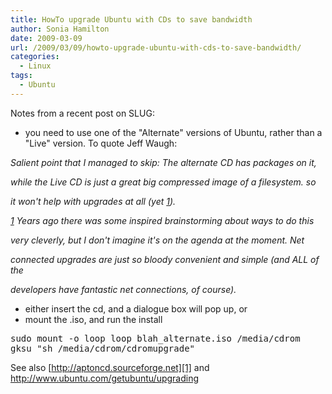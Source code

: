 ```yaml
---
title: HowTo upgrade Ubuntu with CDs to save bandwidth
author: Sonia Hamilton
date: 2009-03-09
url: /2009/03/09/howto-upgrade-ubuntu-with-cds-to-save-bandwidth/
categories:
  - Linux
tags:
  - Ubuntu
---
```

Notes from a recent post on SLUG:

<!--more-->

  * you need to use one of the "Alternate" versions of Ubuntu, rather than a "Live" version. To quote Jeff Waugh:

*Salient point that I managed to skip: The alternate CD has packages on it,*

*while the Live CD is just a great big compressed image of a filesystem. so*

*it won't help with upgrades at all (yet [1]).*

*[1] Years ago there was some inspired brainstorming about ways to do this*

*very cleverly, but I don't imagine it's on the agenda at the moment. Net*

*connected upgrades are just so bloody convenient and simple (and ALL of the*

*developers have fantastic net connections, of course).*

  * either insert the cd, and a dialogue box will pop up, or
  * mount the .iso, and run the install

<pre>sudo mount -o loop loop blah_alternate.iso /media/cdrom
gksu "sh /media/cdrom/cdromupgrade"</pre>

See also [http://aptoncd.sourceforge.net][1] and <http://www.ubuntu.com/getubuntu/upgrading>

 [1]: http://aptoncd.sourceforge.net/
